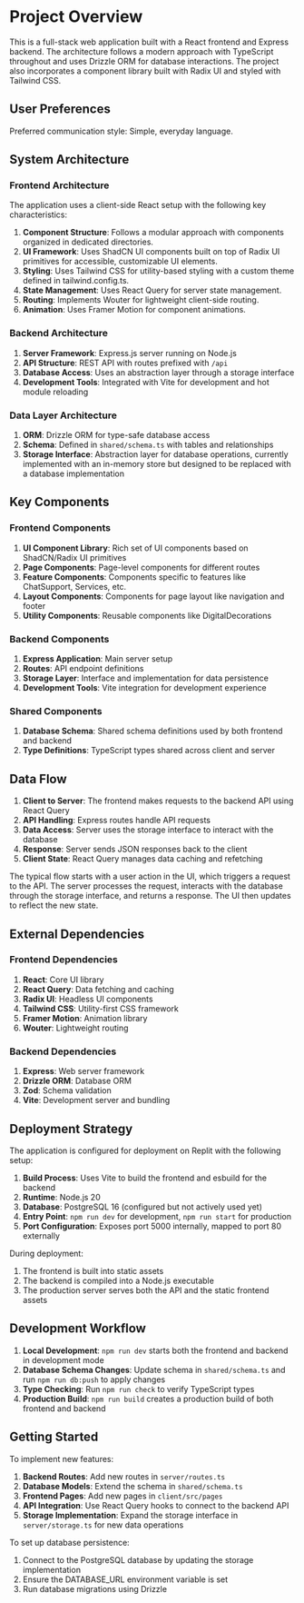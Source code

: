 # Project Overview

This is a full-stack web application built with a React frontend and Express backend. The architecture follows a modern approach with TypeScript throughout and uses Drizzle ORM for database interactions. The project also incorporates a component library built with Radix UI and styled with Tailwind CSS.

## User Preferences

Preferred communication style: Simple, everyday language.

## System Architecture

### Frontend Architecture

The application uses a client-side React setup with the following key characteristics:

1. **Component Structure**: Follows a modular approach with components organized in dedicated directories.
2. **UI Framework**: Uses ShadCN UI components built on top of Radix UI primitives for accessible, customizable UI elements.
3. **Styling**: Uses Tailwind CSS for utility-based styling with a custom theme defined in tailwind.config.ts.
4. **State Management**: Uses React Query for server state management.
5. **Routing**: Implements Wouter for lightweight client-side routing.
6. **Animation**: Uses Framer Motion for component animations.

### Backend Architecture

1. **Server Framework**: Express.js server running on Node.js
2. **API Structure**: REST API with routes prefixed with `/api`
3. **Database Access**: Uses an abstraction layer through a storage interface
4. **Development Tools**: Integrated with Vite for development and hot module reloading

### Data Layer Architecture

1. **ORM**: Drizzle ORM for type-safe database access
2. **Schema**: Defined in `shared/schema.ts` with tables and relationships
3. **Storage Interface**: Abstraction layer for database operations, currently implemented with an in-memory store but designed to be replaced with a database implementation

## Key Components

### Frontend Components

1. **UI Component Library**: Rich set of UI components based on ShadCN/Radix UI primitives
2. **Page Components**: Page-level components for different routes
3. **Feature Components**: Components specific to features like ChatSupport, Services, etc.
4. **Layout Components**: Components for page layout like navigation and footer
5. **Utility Components**: Reusable components like DigitalDecorations

### Backend Components

1. **Express Application**: Main server setup
2. **Routes**: API endpoint definitions
3. **Storage Layer**: Interface and implementation for data persistence
4. **Development Tools**: Vite integration for development experience

### Shared Components

1. **Database Schema**: Shared schema definitions used by both frontend and backend
2. **Type Definitions**: TypeScript types shared across client and server

## Data Flow

1. **Client to Server**: The frontend makes requests to the backend API using React Query
2. **API Handling**: Express routes handle API requests
3. **Data Access**: Server uses the storage interface to interact with the database
4. **Response**: Server sends JSON responses back to the client
5. **Client State**: React Query manages data caching and refetching

The typical flow starts with a user action in the UI, which triggers a request to the API. The server processes the request, interacts with the database through the storage interface, and returns a response. The UI then updates to reflect the new state.

## External Dependencies

### Frontend Dependencies

1. **React**: Core UI library
2. **React Query**: Data fetching and caching
3. **Radix UI**: Headless UI components
4. **Tailwind CSS**: Utility-first CSS framework
5. **Framer Motion**: Animation library
6. **Wouter**: Lightweight routing

### Backend Dependencies

1. **Express**: Web server framework
2. **Drizzle ORM**: Database ORM
3. **Zod**: Schema validation
4. **Vite**: Development server and bundling

## Deployment Strategy

The application is configured for deployment on Replit with the following setup:

1. **Build Process**: Uses Vite to build the frontend and esbuild for the backend
2. **Runtime**: Node.js 20
3. **Database**: PostgreSQL 16 (configured but not actively used yet)
4. **Entry Point**: `npm run dev` for development, `npm run start` for production
5. **Port Configuration**: Exposes port 5000 internally, mapped to port 80 externally

During deployment:
1. The frontend is built into static assets
2. The backend is compiled into a Node.js executable
3. The production server serves both the API and the static frontend assets

## Development Workflow

1. **Local Development**: `npm run dev` starts both the frontend and backend in development mode
2. **Database Schema Changes**: Update schema in `shared/schema.ts` and run `npm run db:push` to apply changes
3. **Type Checking**: Run `npm run check` to verify TypeScript types
4. **Production Build**: `npm run build` creates a production build of both frontend and backend

## Getting Started

To implement new features:

1. **Backend Routes**: Add new routes in `server/routes.ts`
2. **Database Models**: Extend the schema in `shared/schema.ts`
3. **Frontend Pages**: Add new pages in `client/src/pages`
4. **API Integration**: Use React Query hooks to connect to the backend API
5. **Storage Implementation**: Expand the storage interface in `server/storage.ts` for new data operations

To set up database persistence:
1. Connect to the PostgreSQL database by updating the storage implementation
2. Ensure the DATABASE_URL environment variable is set
3. Run database migrations using Drizzle